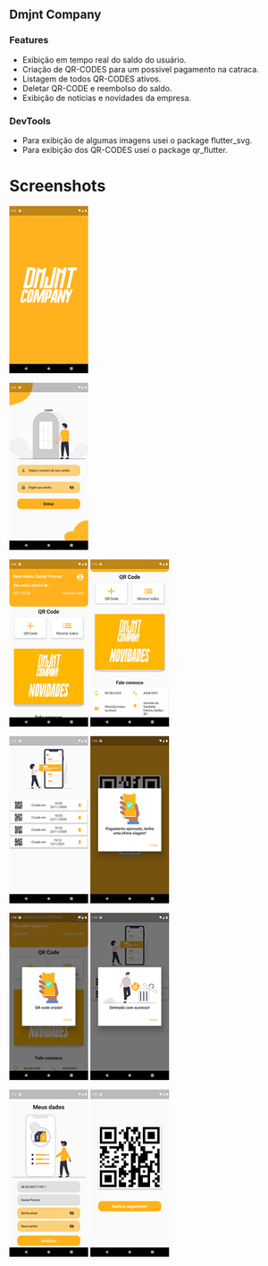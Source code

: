 ## Dmjnt Company
### Features

- Exibição em tempo real do saldo do usuário.
- Criação de QR-CODES para um possivel pagamento na catraca.
- Listagem de todos QR-CODES ativos.
- Deletar QR-CODE e reembolso do saldo.
- Exibição de noticias e novidades da empresa.

### DevTools
- Para exibição de algumas imagens usei o package flutter_svg.
- Para exibição dos QR-CODES usei o package qr_flutter.

# Screenshots
![HomePage](https://github.com/DanielPetroni/dmjnt_company/blob/main/screenshots/Splash-Screen.png)

![HomePage](https://github.com/DanielPetroni/dmjnt_company/blob/main/screenshots/Login-Screen.png)

![HomePage](https://github.com/DanielPetroni/dmjnt_company/blob/main/screenshots/Home-ScreenSaldo.png)
![HomePage](https://github.com/DanielPetroni/dmjnt_company/blob/main/screenshots/Home-Screen.png)

![HomePage](https://github.com/DanielPetroni/dmjnt_company/blob/main/screenshots/ListQR-Screen.png)
![HomePage](https://github.com/DanielPetroni/dmjnt_company/blob/main/screenshots/QR-Usado.png)

![HomePage](https://github.com/DanielPetroni/dmjnt_company/blob/main/screenshots/QR-Criado.png)
![HomePage](https://github.com/DanielPetroni/dmjnt_company/blob/main/screenshots/QR-Deletado.png)

![HomePage](https://github.com/DanielPetroni/dmjnt_company/blob/main/screenshots/MeusDados-Screen.png)
![HomePage](https://github.com/DanielPetroni/dmjnt_company/blob/main/screenshots/QR-Screen.png)